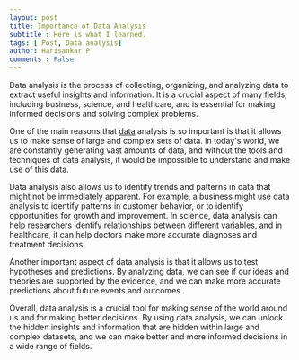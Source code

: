 ```yaml
---
layout: post
title: Importance of Data Analysis
subtitle : Here is what I learned.
tags: [ Post, Data analysis]
author: Harisankar P
comments : False
---
```


Data analysis is the process of collecting, organizing, and analyzing data to extract useful insights and information. It is a crucial aspect of many fields, including business, science, and healthcare, and is essential for making informed decisions and solving complex problems.

One of the main reasons that [data](https://en.wikipedia.org/wiki/Data) analysis is so important is that it allows us to make sense of large and complex sets of data. In today's world, we are constantly generating vast amounts of data, and without the tools and techniques of data analysis, it would be impossible to understand and make use of this data.

Data analysis also allows us to identify trends and patterns in data that might not be immediately apparent. For example, a business might use data analysis to identify patterns in customer behavior, or to identify opportunities for growth and improvement. In science, data analysis can help researchers identify relationships between different variables, and in healthcare, it can help doctors make more accurate diagnoses and treatment decisions.  

Another important aspect of data analysis is that it allows us to test hypotheses and predictions. By analyzing data, we can see if our ideas and theories are supported by the evidence, and we can make more accurate predictions about future events and outcomes.

Overall, data analysis is a crucial tool for making sense of the world around us and for making better decisions. By using data analysis, we can unlock the hidden insights and information that are hidden within large and complex datasets, and we can make better and more informed decisions in a wide range of fields.
